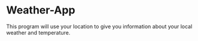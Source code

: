 # Weather-App
This program will use your location to give you information about your local weather and temperature.
